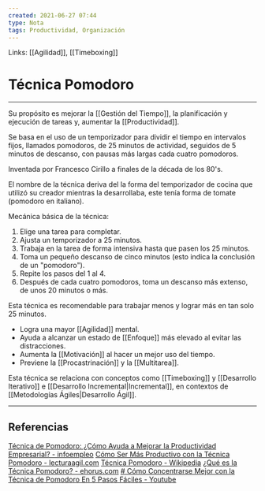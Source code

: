 ```yaml
---
created: 2021-06-27 07:44
type: Nota
tags: Productividad, Organización
---
```


Links: [[Agilidad]], [[Timeboxing]]

# Técnica Pomodoro
---

Su propósito es mejorar la [[Gestión del Tiempo]], la planificación y ejecución de tareas y, aumentar la [[Productividad]].

Se basa en el uso de un temporizador para dividir el tiempo en intervalos fijos, llamados pomodoros, de 25 minutos de actividad, seguidos de 5 minutos de descanso, con pausas más largas cada cuatro pomodoros.

Inventada por Francesco Cirillo a finales de la década de los 80's.

El nombre de la técnica deriva del la forma del temporizador de cocina que utilizó su creador mientras la desarrollaba, este tenía forma de tomate (pomodoro en italiano).

Mecánica básica de la técnica:
1. Elige una tarea para completar.
2. Ajusta un temporizador a 25 minutos.
3. Trabaja en la tarea de forma intensiva hasta que pasen los 25 minutos.
4. Toma un pequeño descanso de cinco minutos (esto indica la conclusión de un "pomodoro").
5. Repite los pasos del 1 al 4.
6. Después de cada cuatro pomodoros, toma un descanso más extenso, de unos 20 minutos o más.

Esta técnica es recomendable para trabajar menos y lograr más en tan solo 25 minutos.
- Logra una mayor [[Agilidad]] mental.
- Ayuda a alcanzar un estado de [[Enfoque]] más elevado al evitar las distracciones.
- Aumenta la [[Motivación]] al hacer un mejor uso del tiempo.
- Previene la [[Procastrinación]] y la [[Multitarea]].

Esta técnica se relaciona con conceptos como [[Timeboxing]] y [[Desarrollo Iterativo]] e [[Desarrollo Incremental|Incremental]], en contextos de [[Metodologías Ágiles|Desarrollo Ágil]].

---

## Referencias
[Técnica de Pomodoro: ¿Cómo Ayuda a Mejorar la Productividad Empresarial? - infoempleo](https://empresas.infoempleo.com/hrtrends/tecnica-pomodoro)
[Cómo Ser Más Productivo con la Técnica Pomodoro - lecturaagil.com](https://lecturaagil.com/como-ser-mas-productivo-con-la-tecnica-del-pomodoro/)
[Técnica Pomodoro - Wikipedia](https://es.wikipedia.org/wiki/T%C3%A9cnica_Pomodoro)
[¿Qué es la Técnica Pomodoro? - ehorus.com](https://ehorus.com/es/tecnica-pomodoro/)
[# Cómo Concentrarse Mejor con la Técnica de Pomodoro En 5 Pasos Fáciles - Youtube](https://youtu.be/Q2I96FgZUHA?t=179)
